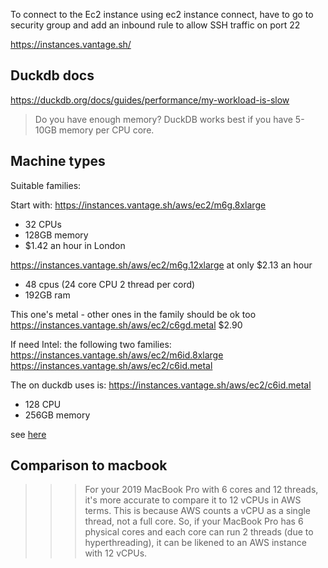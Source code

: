 To connect to the Ec2 instance using ec2 instance connect, have to go to security group and add an inbound rule to allow SSH traffic on port 22

https://instances.vantage.sh/


## Duckdb docs


https://duckdb.org/docs/guides/performance/my-workload-is-slow
> Do you have enough memory? DuckDB works best if you have 5-10GB memory per CPU core.

## Machine types



Suitable families:

Start with:
https://instances.vantage.sh/aws/ec2/m6g.8xlarge

- 32 CPUs
- 128GB memory
- $1.42 an hour in London


https://instances.vantage.sh/aws/ec2/m6g.12xlarge at only $2.13 an hour 
- 48 cpus (24 core CPU 2 thread per cord)
- 192GB ram



This one's metal - other ones in the family should be ok too
https://instances.vantage.sh/aws/ec2/c6gd.metal
$2.90



If need Intel:
the following two families:
https://instances.vantage.sh/aws/ec2/m6id.8xlarge
https://instances.vantage.sh/aws/ec2/c6id.metal

The on duckdb uses is:
https://instances.vantage.sh/aws/ec2/c6id.metal
- 128 CPU
- 256GB memory

see [here](https://github.com/duckdblabs/db-benchmark/pull/54#issuecomment-1809941284)
## Comparison to macbook

>>>For your 2019 MacBook Pro with 6 cores and 12 threads, it's more accurate to compare it to 12 vCPUs in AWS terms. This is because AWS counts a vCPU as a single thread, not a full core. So, if your MacBook Pro has 6 physical cores and each core can run 2 threads (due to hyperthreading), it can be likened to an AWS instance with 12 vCPUs.
